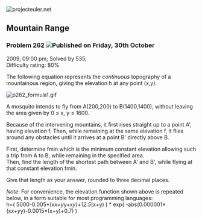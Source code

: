 ![projecteuler.net](images/print_page_logo.png)

## Mountain Range

### Problem 262 ![](images/icon_info.png)Published on Friday, 30th October
2009, 09:00 pm; Solved by 535;  
Difficulty rating: 80%

The following equation represents the _continuous_ topography of a mountainous
region, giving the elevation h at any point (x,y):

![p262_formula1.gif](project/images/p262_formula1.gif)  

A mosquito intends to fly from A(200,200) to B(1400,1400), without leaving the
area given by 0 ≤ x, y ≤ 1600.

Because of the intervening mountains, it first rises straight up to a point
A', having elevation f. Then, while remaining at the same elevation f, it
flies around any obstacles until it arrives at a point B' directly above B.

First, determine fmin which is the minimum constant elevation allowing such a
trip from A to B, while remaining in the specified area.  
Then, find the length of the shortest path between A' and B', while flying at
that constant elevation fmin.

Give that length as your answer, rounded to three decimal places.

_Note_: For convenience, the elevation function shown above is repeated below,
in a form suitable for most programming languages:  
h=( 5000-0.005*(x*x+y*y+x*y)+12.5*(x+y) ) * exp(
-abs(0.000001*(x*x+y*y)-0.0015*(x+y)+0.7) )

  
  

